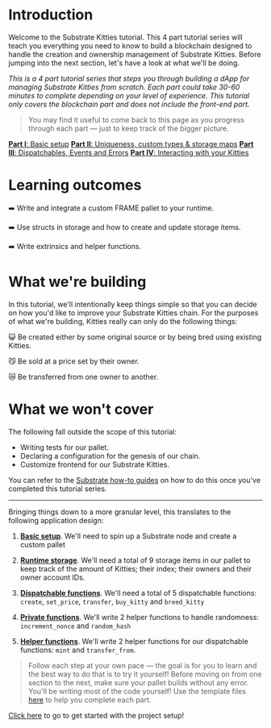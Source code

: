 # Introduction

Welcome to the Substrate Kitties tutorial. This 4 part tutorial series will teach you everything you need to know to build a blockchain designed to handle the creation and ownership management of Substrate Kitties. Before jumping into the next section, let's have a look at what we'll be doing.

_This is a 4 part tutorial series that steps you through building a dApp for managing Substrate Kitties from scratch. Each part could take 30-60 minutes to complete depending on your level of experience._
_This tutorial only covers the blockchain part and does not include the front-end part._

> You may find it useful to come back to this page as you progress through each part &mdash; just to keep track of the bigger picture.

[**Part I**: Basic setup](https://learn.figment.io/tutorials/substrate-kitties-setup)
[**Part II**: Uniqueness, custom types & storage maps](https://learn.figment.io/tutorials/substrate-kitties-create-kitties)
[**Part III**: Dispatchables, Events and Errors](https://learn.figment.io/tutorials/substrate-kitties-dispatchables-and-events)
[**Part IV**: Interacting with your Kitties](https://learn.figment.io/tutorials/substrate-kitties-interacting-functions)

# Learning outcomes

➡️ Write and integrate a custom FRAME pallet to your runtime.

➡️ Use structs in storage and how to create and update storage items.

➡️ Write extrinsics and helper functions.

# What we're building

In this tutorial, we'll intentionally keep things simple so that you can decide on how you'd like to improve your Substrate Kitties chain. For the purposes of what we're building, Kitties really can only do the following things:

😺 Be created either by some original source or by being bred using existing Kitties.

😼 Be sold at a price set by their owner.

😿 Be transferred from one owner to another.

# What we won't cover

The following fall outside the scope of this tutorial:

 - Writing tests for our pallet.
 - Declaring a configuration for the genesis of our chain.
 - Customize frontend for our Substrate Kitties.

 You can refer to the [Substrate how-to guides](https://substrate.dev/substrate-how-to-guides/docs/intro/) on how to do this once you've completed this tutorial series.

---

Bringing things down to a more granular level, this translates to the following application design:

1. [**Basic setup**](https://learn.figment.io/tutorials/substrate-kitties-setup). We'll need to spin up a Substrate node and create a custom pallet

2. [**Runtime storage**](https://learn.figment.io/tutorials/substrate-kitties-setup). We'll need a total of 9 storage items in our pallet to keep track of the amount of Kitties; their index; their owners and their
   owner account IDs.

3. [**Dispatchable functions**](https://learn.figment.io/tutorials/substrate-kitties-dispatchables-and-events). We'll need a total of 5 dispatchable functions: `create`, `set_price`, `transfer`, `buy_kitty` and `breed_kitty`

4. [**Private functions**](https://learn.figment.io/tutorials/substrate-kitties-create-kitties). We'll write 2 helper functions to handle randomness: `increment_nonce` and `random_hash`

5. [**Helper functions**](https://learn.figment.io/tutorials/substrate-kitties-interacting-functions). We'll write 2 helper functions for our dispatchable functions: `mint` and `transfer_from`.

> Follow each step at your own pace &mdash; the goal is for you to learn and the best way to do that is to try it yourself! Before moving on from one section to the next, make sure your pallet builds without any error. You'll be writing most of the code yourself! Use the template files [here](https://github.com/substrate-developer-hub/substrate-how-to-guides/tree/main/static/code/kitties-tutorial) to help you complete each part.

[Click here](https://learn.figment.io/tutorials/substrate-kitties-setup) to go to get started with the project setup!
